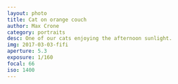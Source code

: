 ```yaml
---
layout: photo
title: Cat on orange couch
author: Max Crone
category: portraits
desc: One of our cats enjoying the afternoon sunlight.
img: 2017-03-03-fifi
aperture: 5.3
exposure: 1/160
focal: 66
iso: 1400
---
```

